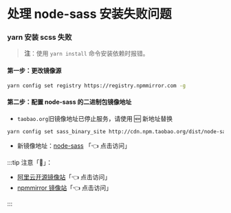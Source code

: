 # 处理 node-sass 安装失败问题

### yarn 安装 scss 失败

> **注**：使用 `yarn install` 命令安装依赖时报错。

#### 第一步：更改镜像源

```bash title="修改包管理工具镜像源地址"
yarn config set registry https://registry.npmmirror.com -g
```

#### 第二步：配置 node-sass 的二进制包镜像地址

-   `taobao.org`旧镜像地址已停止服务，请使用 🆕 新地址替换

```bash title="替换 node_sass 包下载地址"
yarn config set sass_binary_site http://cdn.npm.taobao.org/dist/node-sass -g
```

-   新镜像地址：[node-sass](https://registry.npmmirror.com/binary.html?path=node-sass/) 「👈 点击访问」

:::tip 注意「🔔」：

-   [阿里云开源镜像站](https://developer.aliyun.com/mirror/)「👈 点击访问」
-   [npmmirror 镜像站](https://npmmirror.com/)「👈 点击访问」

:::
